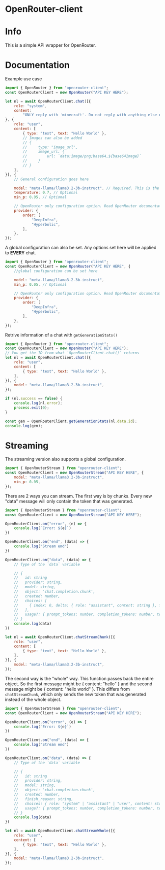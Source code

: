 # OpenRouter-client

# Info
This is a simple API wrapper for OpenRouter.

# Documentation

Example use case
```js
import { OpenRouter } from "openrouter-client";
const OpenRouterClient = new OpenRouter("API KEY HERE");

let nl = await OpenRouterClient.chat([{
    role: "system",
    content:
        "ONLY reply with 'minecraft'. Do not reply with anything else under any circumstances",
}, {
    role: "user",
    content: [
        { type: "text", text: "Hello World" },
        // Images can also be added
        // {
        //     type: "image_url",
        //     image_url: {
        //         url: `data:image/png;base64,${base64Image}`
        //     }
        // }
    ],
}], {
    // General configuration goes here

    model: "meta-llama/llama3.2-3b-instruct", // Required. This is the name of the model on OpenRouter
    temperature: 0.7, // Optional
    min_p: 0.05, // Optional

    // OpenRouter only configuration option. Read OpenRouter documentation for more information
    provider: {
        order: [
            "DeepInfra",
            "Hyperbolic",
        ],
    },
});
```

A global configuration can also be set. Any options set here will be applied to
**EVERY** chat.
```js
import { OpenRouter } from "openrouter-client";
const OpenRouterClient = new OpenRouter("API KEY HERE", {
    //global configuration can be set here

    model: "meta-llama/llama3.2-3b-instruct",
    min_p: 0.05, // Optional

    // OpenRouter only configuration option. Read OpenRouter documentation for more information
    provider: {
        order: [
            "DeepInfra",
            "Hyperbolic",
        ],
    },
});
```

Retrive information of a chat with `getGenerationStats()`

```js
import { OpenRouter } from "openrouter-client";
const OpenRouterClient = new OpenRouter("API KEY HERE");
// You get the ID from what `OpenRouterClient.chat()` returns
let nl = await OpenRouterClient.chat([{
    role: "user",
    content: [
        { type: "text", text: "Hello World" },
    ],
}], {
    model: "meta-llama/llama3.2-3b-instruct",
});

if (nl.success == false) {
    console.log(nl.error);
    process.exit(0);
}

const gen = OpenRouterClient.getGenerationStats(nl.data.id);
console.log(gen);
```


# Streaming
The streaming version also supports a global configuration.
```js
import { OpenRouterStream } from "openrouter-client";
const OpenRouterClient = new OpenRouterStream("API KEY HERE", {
    model: "meta-llama/llama3.2-3b-instruct",
    min_p: 0.05,
});
```

There are 2 ways you can stream.
The first way is by chunks.
Every new "data" message will only contain the token that was generated.
```js
import { OpenRouterStream } from "openrouter-client";
const OpenRouterClient = new OpenRouterStream("API KEY HERE");

OpenRouterClient.on("error", (e) => {
    console.log(`Error: ${e}`)
})

OpenRouterClient.on("end", (data) => {
    console.log("Stream end")
})

OpenRouterClient.on("data", (data) => {
    // Type of the `data` variable

    // {
    //   id: string
    //   provider: string,
    //   model: string,
    //   object: 'chat.completion.chunk',
    //   created: number,
    //   choices: [
    //     { index: 0, delta: { role: "assistant", content: string }, finish_reason: null | string, logprobs: null | number[] }
    //   ],
    //   usage?: { prompt_tokens: number, completion_tokens: number, total_tokens: number }
    // }
    console.log(data)
})

let nl = await OpenRouterClient.chatStreamChunk([{
    role: "user",
    content: [
        { type: "text", text: "Hello World" },
    ],
}], {
    model: "meta-llama/llama3.2-3b-instruct",
});
```

The second way is the "whole" way. 
This function passes back the entire object. So the first message might be { content: "hello" } and the second message might be { content: "hello world" }. This differs from `chatStreamChunk`, which only sends the new token that was generated instead of the whole object.
```js
import { OpenRouterStream } from "openrouter-client";
const OpenRouterClient = new OpenRouterStream("API KEY HERE");

OpenRouterClient.on("error", (e) => {
    console.log(`Error: ${e}`)
})

OpenRouterClient.on("end", (data) => {
    console.log("Stream end")
})

OpenRouterClient.on("data", (data) => {
    // Type of the `data` variable

    // {
    //   id: string
    //   provider: string,
    //   model: string,
    //   object: 'chat.completion.chunk',
    //   created: number,
    //   finish_reason: string,
    //   choices: { role: "system" | "assistant" | "user", content: string }[],
    //   usage?: { prompt_tokens: number, completion_tokens: number, total_tokens: number }
    // }
    console.log(data)
})

let nl = await OpenRouterClient.chatStreamWhole([{
    role: "user",
    content: [
        { type: "text", text: "Hello World" },
    ],
}], {
    model: "meta-llama/llama3.2-3b-instruct",
});
```